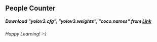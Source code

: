 
## People Counter

##### Download "yolov3.cfg", "yolov3.weights", "coco.names" from [Link](https://pjreddie.com/darknet/yolo/)

###### Happy Learning! :-)
